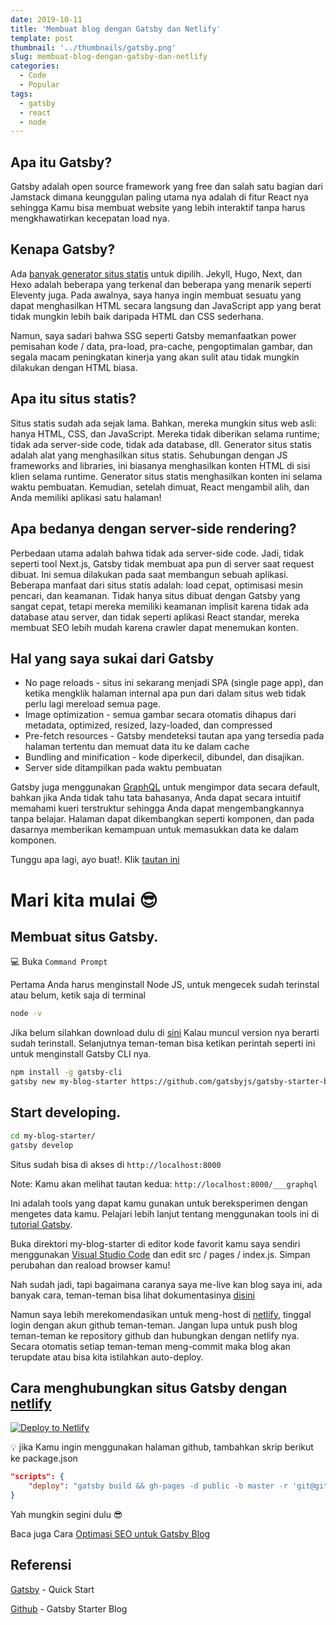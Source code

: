 ```yaml
---
date: 2019-10-11
title: 'Membuat blog dengan Gatsby dan Netlify'
template: post
thumbnail: '../thumbnails/gatsby.png'
slug: membuat-blog-dengan-gatsby-dan-netlify
categories:
  - Code
  - Popular
tags:
  - gatsby
  - react
  - node
---
```


## Apa itu Gatsby?


Gatsby adalah open source framework yang free dan salah satu bagian dari Jamstack dimana keunggulan paling utama nya adalah di fitur React nya sehingga Kamu bisa membuat website yang lebih interaktif tanpa harus mengkhawatirkan kecepatan load nya.


## Kenapa Gatsby?

Ada [banyak generator situs statis](https://www.staticgen.com/) untuk dipilih. Jekyll, Hugo, Next, dan Hexo adalah beberapa yang terkenal dan beberapa yang menarik seperti Eleventy juga. Pada awalnya, saya hanya ingin membuat sesuatu yang dapat menghasilkan HTML secara langsung dan JavaScript app yang berat tidak mungkin lebih baik daripada HTML dan CSS sederhana.

Namun, saya sadari bahwa SSG seperti Gatsby memanfaatkan power pemisahan kode / data, pra-load, pra-cache, pengoptimalan gambar, dan segala macam peningkatan kinerja yang akan sulit atau tidak mungkin dilakukan dengan HTML biasa.

## Apa itu situs statis?

Situs statis sudah ada sejak lama. Bahkan, mereka mungkin situs web asli: hanya HTML, CSS, dan JavaScript. Mereka tidak diberikan selama runtime; tidak ada server-side code, tidak ada database, dll.
Generator situs statis adalah alat yang menghasilkan situs statis. Sehubungan dengan JS frameworks and libraries, ini biasanya menghasilkan konten HTML di sisi klien selama runtime. Generator situs statis menghasilkan konten ini selama waktu pembuatan. Kemudian, setelah dimuat, React mengambil alih, dan Anda memiliki aplikasi satu halaman!

## Apa bedanya dengan server-side rendering? 

Perbedaan utama adalah bahwa tidak ada server-side code. Jadi, tidak seperti tool Next.js, Gatsby tidak membuat apa pun di server saat request dibuat. Ini semua dilakukan pada saat membangun sebuah aplikasi.
Beberapa manfaat dari situs statis adalah: load cepat, optimisasi mesin pencari, dan keamanan. Tidak hanya situs dibuat dengan Gatsby yang sangat cepat, tetapi mereka memiliki keamanan implisit karena tidak ada database atau server, dan tidak seperti aplikasi React standar, mereka membuat SEO lebih mudah karena crawler dapat menemukan konten.

## Hal yang saya sukai dari Gatsby

- No page reloads  - situs ini sekarang menjadi SPA (single page app), dan ketika mengklik halaman internal apa pun dari dalam situs web tidak perlu lagi mereload semua page.
- Image optimization - semua gambar secara otomatis dihapus dari metadata, optimized, resized, lazy-loaded, dan compressed
- Pre-fetch resources - Gatsby mendeteksi tautan apa yang tersedia pada halaman tertentu dan memuat data itu ke dalam cache
- Bundling and minification - kode diperkecil, dibundel, dan disajikan.
- Server side ditampilkan pada waktu pembuatan

Gatsby juga menggunakan [GraphQL](https://graphql.org/) untuk mengimpor data secara default, bahkan jika Anda tidak tahu tata bahasanya, Anda dapat secara intuitif memahami kueri terstruktur sehingga Anda dapat mengembangkannya tanpa belajar. Halaman dapat dikembangkan seperti komponen, dan pada dasarnya memberikan kemampuan untuk memasukkan data ke dalam komponen.

Tunggu apa lagi, ayo buat!. Klik [tautan ini](https://www.gatsbyjs.org/starters/?v=2)

# Mari kita mulai 😎

##  Membuat situs Gatsby.

💻 Buka `Command Prompt`

Pertama Anda harus menginstall Node JS, untuk mengecek sudah terinstal atau belum, ketik saja di terminal

```sh
node -v
```

Jika belum silahkan download dulu di [sini](https://nodejs.org/en/download/)
Kalau muncul version nya berarti sudah terinstall. Selanjutnya teman-teman bisa ketikan perintah seperti ini untuk menginstall Gatsby CLI nya.


```sh
npm install -g gatsby-cli
gatsby new my-blog-starter https://github.com/gatsbyjs/gatsby-starter-blog
```

##  Start developing.

```sh
cd my-blog-starter/
gatsby develop
```


Situs sudah bisa di akses di `http://localhost:8000`

Note: Kamu akan melihat tautan kedua: `http://localhost:8000/___graphql` 

Ini adalah tools yang dapat kamu gunakan untuk bereksperimen dengan mengetes data kamu. Pelajari lebih lanjut tentang menggunakan tools ini di [tutorial Gatsby](https://www.gatsbyjs.org/tutorial/part-five/#introducing-graphiql).


Buka direktori my-blog-starter di editor kode favorit kamu saya sendiri menggunakan [Visual Studio Code](https://code.visualstudio.com/) dan edit src / pages / index.js. Simpan perubahan dan reaload browser kamu! 

Nah sudah jadi, tapi bagaimana caranya saya me-live kan blog saya ini, ada banyak cara, teman-teman bisa lihat dokumentasinya [disini](https://www.gatsbyjs.org/docs/deploying-and-hosting/)

Namun saya lebih merekomendasikan untuk meng-host di [netlify](https://netlify.com), tinggal login dengan akun github teman-teman. Jangan lupa untuk push blog teman-teman ke repository github dan hubungkan dengan netlify nya. Secara otomatis setiap teman-teman meng-commit maka blog akan terupdate atau bisa kita istilahkan auto-deploy.

## Cara menghubungkan situs Gatsby dengan [netlify](https://netlify.com)

[![Deploy to Netlify](https://www.netlify.com/img/deploy/button.svg)](https://app.netlify.com/start/deploy?repository=https://github.com/gatsbyjs/gatsby-starter-blog)

:bulb: jika Kamu ingin menggunakan halaman github, tambahkan skrip berikut ke package.json

```json
"scripts": {
    "deploy": "gatsby build && gh-pages -d public -b master -r 'git@github.com:${your github id}/${github page name}.github.io.git'"
}
```

Yah mungkin segini dulu 😎

Baca juga Cara [Optimasi SEO untuk Gatsby Blog](https://www.aradechoco.com/optimasi-seo-untuk-gatsby-blog-part-1/)


## Referensi 

[Gatsby](https://www.gatsbyjs.org/docs/quick-start) - Quick Start

[Github](https://github.com/gatsbyjs/gatsby-starter-blog) - Gatsby Starter Blog
